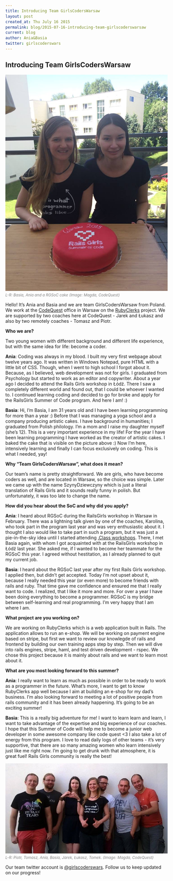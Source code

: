 ```yaml
---
title: Introducing Team GirlsCodersWarsaw
layout: post
created_at: Thu July 16 2015
permalink: blog/2015-07-16-introducing-team-girlscoderswarsaw
current: blog
author: Ania&Basia
twitter: girlscoderswars
---
```



## Introducing Team GirlsCodersWarsaw

<img src="/img/blog/2015/introducing-girlscoderswarsaw-students.jpg" alt="Ania and Basia">
<br><font color="grey"><small><i>L-R: Basia, Ania and a RGSoC cake (Image: Magda, CodeQuest)</i></small></font>

Hello! It’s Ania and Basia and we are team GirlsCodersWarsaw from Poland. We work at the [CodeQuest](http://codequest.com) office in Warsaw on the [RubyClerks](http://rubyclerks.org) project. We are supported by two coaches here at CodeQuest - Jarek and Łukasz and also by two remotely coaches - Tomasz and Piotr.

__Who we are?__

Two young women with different background and different life experience, but with the same idea for life: become a coder. 

__Ania__: Coding was always in my blood. I built my very first webpage about twelve years ago. It was written in Windows Notepad, pure HTML with a little bit of CSS. Though, when I went to high school I forgot about it. Because, as I believed, web development was not for girls. I graduated from Psychology but started to work as an editor and copywriter. About a year ago I decided to attend the Rails Girls workshop in Łódź. There I saw a completely different world and found out, that I could be whoever I wanted to. I continued learning coding and decided to go for broke and apply for the RailsGirls Summer of Code program. And here I am! :)

__Basia__: Hi, I’m Basia, I am 31 years old and I have been learning programming for more than a year :) Before that I was managing a yoga school and a company producing artistic cakes. I have background in humanities; I graduated from Polish philology. I’m a mom and I raise my daughter myself (she’s 12). This is a very  important experience in my life! For the year I have been learning programming I have worked as the creator of artistic cakes. I baked the cake that is visible on the picture above :) Now I’m here, intensively learning and finally I can focus exclusively on coding. This is what I needed, yay!

__Why “Team GirlsCodersWarsaw”, what does it mean?__

Our team’s name is pretty straightforward. We are girls, who have become coders as well, and are  located in Warsaw, so the choice was simple. Later we came up with the name SzynyDziewczyny which is just a literal translation of Rails Girls and it sounds really funny in polish. But unfortunately, it was too late to change the name.

__How did you hear about the SoC and why did you apply?__

__Ania__: I heard about RGSoC during the RailsGirls workshop in Warsaw in February. There was a lightning talk given by one of the coaches, Karolina, who took part in the program last year and was very enthusiastic about it. I thought I also would like to take part in such a program, but it was just a pie-in-the-sky idea until I started attending [.Class workshops](http://dotclass.org). There, I met Basia again, with whom I got acquainted with at the RailsGirls workshop in Łódź last year. She asked me, if I wanted to become her teammate for the RGSoC this year. I agreed without hestitation, as I already planned to quit my current job. 

__Basia__: I heard about the RGSoC last year after my first Rails Girls workshop. I applied then, but didn’t get accepted. Today I’m not upset about it,  because I really needed this year (or even more) to become  friends with rails and ruby. That time gave me confidence and ensured me that I really want to code. I realized, that I like it more and more. For over a year I have been doing everything to become a programmer. RGSoC is my bridge between self-learning and real programming. I’m very happy that I am where I am.

__What project are you working on?__

We are working on RubyClerks which is a web application built in Rails. The application allows to run an e-shop. We will be working on payment engine based on stripe, but first we want to review our knowlegde of rails and frontend by building our own training apps step by step. Then we will dive into rails engines, stripe, haml, and test driven development - rspec. We chose this project because it is mainly about rails and we want to learn most about it. 

__What are you most looking forward to this summer?__

__Ania__: I really want to learn as much as possible in order to be ready to work as a programmer in the future. What’s more, I want to get to know RubyClerks app well because I aim at building an e-shop for my dad’s business. I’m also looking forward to meeting a lot of positive people from rails community and it has been already happening. It’s going to be an exciting summer! 

__Basia__: This is a really big adventure for me! I want to learn learn and learn, I want to take advantage of the expertise and big experience of our coaches. I hope that this Summer of Code will help me to become a junior web developer in some awesome company like code quest <3 I also take a lot of energy from this program. I love to read daily logs of other teams - it’s very supportive, that there are so many amazing women who learn intensively just like me right now. I’m going to get drunk with that atmosphere, it is great fuel! Rails Girls community is really the best!

<img src="/img/blog/2015/introducing-girlscoderswarsaw-team.png" alt="Our big team">
<br><font color="grey"><small><i>L-R: Piotr, Tomasz, Ania, Basia, Jarek, Łukasz, Tomek. (Image: Magda, CodeQuest)</i></small></font>

Our team twitter account is [@girlscoderswars](https://twitter.com/GirlsCodersWars). Follow us to keep updated on our progress!
